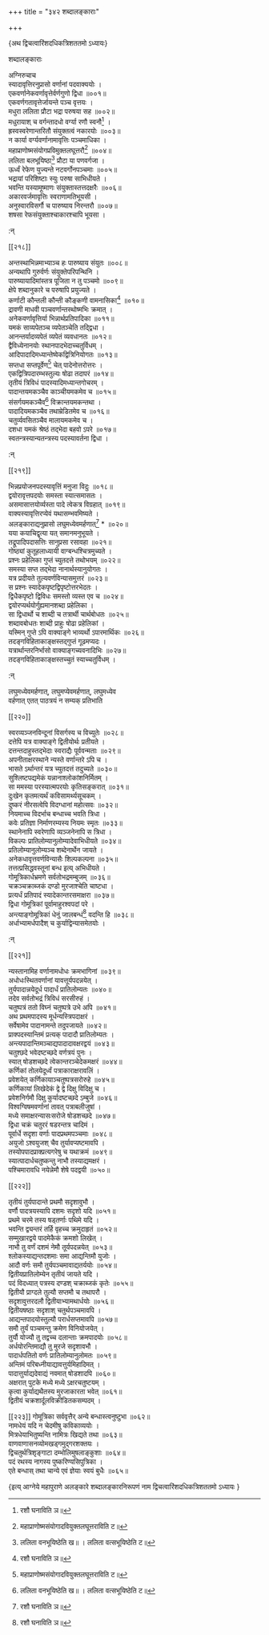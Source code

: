 +++
title = "३४२ शब्दालङ्काराः"

+++

\{अथ द्विचत्वारिंशदधिकत्रिशततमो ऽध्यायः\}

शब्दालङ्काराः  
    
अग्निरुचाच  
स्यादावृत्तिरनुप्रासो वर्णानां पदवाक्ययोः ।  
एकवर्णानेकवर्णावृत्तेर्वर्णगुणो द्विधा ॥००१॥  
एकवर्णगतावृत्तेर्जायन्ते पञ्च वृत्तयः ।  
मधुरा ललिता प्रौटा भद्रा परुषया सह ॥००२॥  
मधुरायाश् च वर्गन्तादधो वर्ग्या रणौ स्वनौ[^१]   ।  
ह्रस्वस्वरेणान्तरितौ संयुक्तत्वं नकारयोः ॥००३॥  
न कार्या वर्ग्यवर्णानामावृत्तिः पञ्चमाधिका   ।  
महाप्राणोष्मसंयोगप्रविमुक्तलघूत्तरौ[^२] ॥००४॥  
ललिता बलभूयिष्ठा[^३] प्रौटा या पणवर्गजा   ।  
ऊर्ध्वं रेफेण युज्यन्ते नटवर्गोनपञ्चमाः ॥००५॥  
भद्रायां परिशिष्टाः स्युः परुषा साभिधीयते   ।  
भवन्ति यस्यामूष्माणः संयुक्तास्तत्तदक्षरैः   ॥००६॥  
अकारवर्जमावृत्तिः स्वराणामतिभूयसी ।  
अनुस्वारविसर्गौ च पारुष्याय निरन्तरौ ॥००७॥  
शषसा रेफसंयुक्ताश्चाकारश्चापि भूयसा ।  
    
:न्  
    
[^१]: रशौ घनाविति ञ॥  
    
[^२]: महाप्राणोष्मसंयोगादवियुक्तलघूत्तराविति ट॥  
    
[^३]: ललिता वनभूयिष्ठेति ख॥ । ललिता वत्सभूयिष्ठेति ट॥  

[[२१८]]
    
अन्तस्थाभिन्नमाभ्याञ्च हः पारुष्याय संयुतः   ॥००८॥  
अन्यथापि गुरुर्वर्णः संयुक्तेपरिपन्थिनि ।  
पारुष्यायादिमांस्तत्र पूजिता न तु पञ्चमो ॥००९॥  
क्षेपे शब्दानुकारे च परुषापि प्रयुज्यते ।  
कर्णाटी कौन्तली कौन्ती कौङ्कणी वामनासिका[^१]   ॥०१०॥  
द्रावणी माधवी पञ्चवर्णान्तस्थोष्मभिः क्रमात्   ।  
अनेकवर्णावृत्तिर्या भिन्नार्थप्रतिपादिका ॥०११॥  
यमकं साव्यपेतञ्च व्यपेतञ्चेति तद्द्विधा ।  
आनन्तर्यादव्यपेतं व्यपेतं व्यवधानतः ॥०१२॥  
द्वैविध्येनानयोः स्थानपादभेदाच्चतुर्विधम् ।  
आदिपादादिमध्यान्तेष्वेकद्वित्रिनियोगतः ॥०१३॥  
सप्तधा सप्तपूर्वेण[^२] चेत् पादेनोत्तरोत्तरः ।  
एकद्वित्रिपदारम्भस्तुल्यः षोढा तदापरं ॥०१४॥  
तृतीयं त्रिविधं पादस्यादिमध्यान्तगोचरम् ।  
पादान्तयमकञ्चैव काञ्चीयमकमेव च ॥०१५॥  
संसर्गयमकञ्चैव[^३] विक्रान्तयमकन्तथा ।  
पादादियमकञ्चैव तथाम्रेडितमेव च ॥०१६॥  
चतुर्व्यवसितञ्चैव मालायमकमेव च ।  
दशधा यमकं श्रेष्ठं तद्भेदा बहवो ऽपरे   ॥०१७॥  
स्वतन्त्रस्यान्यतन्त्रस्य पदस्यावर्तना द्विधा ।  
    
:न्  
    
[^१]: बालवासिकेति ख॥ , ट॥ च । वनवासिकेति ञ॥  
    
[^२]: पूर्वपूर्वेणेति ज॥ , ञ॥ , ट॥ च  
    
[^३]: सम्बन्धयमकश् चैवेति ख॥  

[[२१९]]
    
भिन्नप्रयोजनपदस्यावृत्तिं मनुजा विदुः ॥०१८॥  
द्वयोरावृत्तपदयोः समस्ता स्यात्समासतः ।  
असमासात्तयोर्व्यस्ता पादे त्वेकत्र विग्रहात् ॥०१९॥  
वाक्यस्यावृत्तिरप्येवं यथासम्भवमिष्यते ।  
अलङ्काराद्यनुप्रासो लघुमध्येवमर्हणात्[^१] * ॥०२०॥  
यया कयाचिद्वृत्या यत् समानमनुभूयते ।  
तद्रूपादिपदासत्तिः सानुप्रसा रसावहा ॥०२१॥  
गोष्ठ्यां कुतूहलाध्यायी वाग्बन्धश्चित्रमुच्यते   ।  
प्रश्नः प्रहेलिका गुप्तं च्युतदत्ते तथोभयम् ॥०२२॥  
समस्या सप्त तद्भेदा नानार्थस्यानुयोगतः ।  
यत्र प्रदीयते तुल्यवर्णविन्यासमुत्तरं ॥०२३॥  
स प्रश्नः स्यादेकपृष्टद्विपृष्टोत्तरभेदतः   ।  
द्विधैकपृष्टो द्विविधः समस्तो व्यस्त एव च ॥०२४॥  
द्वयोरप्यर्थयोर्गुह्यमानशब्दा प्रहेलिका ।  
सा द्विधार्थो च शाब्दी च तत्रार्थी चार्थबोधतः   ॥०२५॥  
शब्दावबोधतः शाब्दी प्राहुः षोढा प्रहेलिकां   ।  
यस्मिन् गुप्ते ऽपि वाक्याङ्गे भाव्यर्थो ऽपारमार्थिकः   ॥०२६॥  
तदङ्गविहिताकाङ्क्षस्तद्गुप्तं गूढमप्यदः   ।  
यत्रार्थान्तरनिर्भासो वाक्याङ्गच्यवनादिभिः ॥०२७॥  
तदङ्गविहिताकाङ्क्षस्तच्चुतं स्याच्चतुर्विधम् ।  
    
:न्  
    
[^१]: लघुमप्येवमर्हणादिति ट॥ । लघुमध्येव वर्हणादिति ज॥  
    
 लघुमध्येवमर्हणात्, लघुमप्येवमर्हणात्, लघुमध्येव  
वर्हणात् एतत् पाठत्रयं न सम्यक् प्रतिभाति  

[[२२०]]
    
स्वरव्यञ्जनविन्दूनां विसर्गस्य च विच्युतेः ॥०२८॥  
दत्तेपि यत्र वाक्याङ्गे द्वितीयोर्थः प्रतीयते ।  
दत्तन्तदाहुस्तद्भेदाः स्वराद्यैः पूर्ववन्मताः   ॥०२९॥  
अपनीताक्षरस्थाने न्यस्ते वर्णान्तरे ऽपि च ।  
भासते ऽर्थान्तरं यत्र च्युतदत्तं तदुच्यते ॥०३०॥  
सुश्लिष्टपद्यमेकं यन्नानाश्लोकांशनिर्मितम्   ।  
सा ममस्या परस्यात्मपरयोः कृतिसङ्करात् ॥०३१॥  
दुःखेन कृतमत्यर्थं कविसामर्थ्यसूचकम् ।  
दुष्करं नीरसत्वेपि विदग्धानां महोत्सवः ॥०३२॥  
नियमाच्च विदर्भाच बन्धाच्च भवति त्रिधा ।  
कवेः प्रतिज्ञा निर्माणरम्यस्य नियमः स्मृतः   ॥०३३॥  
स्थानेनापि स्वरेणापि व्यञ्जनेनापि स त्रिधा ।  
विकल्पः प्रातिलोम्यानुलोम्यादेवाभिधीयते ॥०३४॥  
प्रतिलोम्यानुलोम्यञ्च शब्देनार्थेन जायते ।  
अनेकधावृत्तवर्णविन्यासैः शिल्पकल्पना ॥०३५॥  
तत्तत्प्रसिद्धवस्तूनां बन्ध इत्य् अभिधीयते ।  
गोमूत्रिकार्धभ्रमणे सर्वतोभद्रमम्बुजम् ॥०३६॥  
चक्रञ्चक्राब्जकं दण्डो मुरजाश्चेति चाष्टधा   ।  
प्रत्यर्धं प्रतिपादं स्यादेकान्तरसमाक्षरा ॥०३७॥  
द्विधा गोमूत्रिकां पूर्वामाहुरश्वपदां परे   ।  
अन्त्याङ्गोमूत्रिकां धेनुं जालबन्धं[^१] वदन्ति हि   ॥०३८॥  
अर्धाभ्यामर्धपादैश् च कुर्याद्विन्यासमेतयोः ।  
    
:न्  
    
[^१]: जानुबन्धमिति क॥ , ख॥ च  

[[२२१]]
    
न्यस्तानामिह वर्णानामधोधः क्रमभागिनां   ॥०३९॥  
अधोधःस्थितवर्णानां यावत्तूर्यपदन्नयेत् ।  
तुर्यपादान्नयेदूर्ध पादार्धं प्रातिलोम्यतः ॥०४०॥  
तदेव सर्वतोभद्रं त्रिविधं सरसीरुहं ।  
चतुष्पत्रं ततो विघ्नं चतुष्पत्रे उभे अपि ॥०४१॥  
अथ प्रथमपादस्य मूर्धन्यस्त्रिपदाक्षरं ।  
सर्वेषामेव पादानामन्ते तदुपजायते ॥०४२॥  
प्राक्पदस्यान्तिमं प्रत्यक् पादादौ प्रातिलोम्यतः ।  
अन्त्यपादान्तिमञ्चाद्यपादादावक्षरद्वयं ॥०४३॥  
चतुश्छदे भवेदष्टच्छदे वर्णत्रयं पुनः ।  
स्यात् षोडशच्छदे त्वेकान्तरञ्चेदेकमक्षरं ॥०४४॥  
कर्णिकां तोलयेदूर्ध्वं पत्राकाराक्षरावलिं   ।  
प्रवेशयेत् कर्णिकायाञ्चतुष्पत्रसरोरुहे ॥०४५॥  
कर्णिकायां लिखेदेकं द्वे द्वे दिक्षु विदिक्षु च ।  
प्रवेशनिर्गमौ दिक्षु कुर्यादष्टच्छदे ऽम्बुजे ॥०४६॥  
विश्वग्विषमवर्णानां तावत् पत्राबलीजुषां   ।  
मध्ये समाक्षरन्यासःसरोजे षोडशच्छदे ॥०४७॥  
द्विधा चक्रं चतुररं षडरन्तत्र चादिमं ।  
पूर्वार्धे सदृशा वर्णाः पादप्रथमपञ्चमाः   ॥०४८॥  
अयुजो ऽश्वयुजश् चैव तुर्यावप्यष्टमावपि ।  
तस्योपपादप्राक्प्रत्यगरेषु च यथाक्रमं ॥०४९॥  
स्यात्पादार्धचतुष्कन्तु नाभौ तस्याद्यमक्षरं   ।  
पश्चिमारावधि नयेन्नेमौ शेषे पदद्वयी ॥०५०॥  

[[२२२]]
    
तृतीयं तुर्यपादान्ते प्रथमौ सदृशावुभौ ।  
वर्णौ पादत्रयस्यापि दशमः सदृशो यदि ॥०५१॥  
प्रथमे चरमे तस्य षड्तर्णाः पथिमे यदि ।  
भवन्ति द्व्यन्तरं तर्हि वृहच्च क्रमुदाहृतं ॥०५२॥  
सम्मुखारद्वये पादमेकैकं क्रमशो लिखेत् ।  
नाभौ तु वर्णं दशमं नेमौ तूर्यपदन्नयेत् ॥०५३॥  
श्लोकस्याद्यन्तदशमाः समा आद्यन्तिमौ युजोः ।  
आदौ वर्णः समौ तुर्यपञ्चमावाद्यतर्ययोः ॥०५४॥  
द्वितीयप्रातिलोम्येन तृतीयं जायते यदि ।  
पदं विदध्यात् पत्रस्य दण्डश् चक्राब्जकं कृतेः   ॥०५५॥  
द्वितीयौ प्राग्दले तुल्यौ सप्तमौ च तथापरौ ।  
सदृशावुत्तरदलौ द्वितीयाभ्यामथार्धयोः ॥०५६॥  
द्वितीयषष्ठाः सदृशाश् चतुर्थपञ्चमावपि   ।  
आद्यन्तपादयोस्तुल्यौ परार्धसप्तमावपि ॥०५७॥  
समौ तुर्यं पञ्चमन्तु क्रमेण विनियोजयेत् ।  
तुर्यौ योज्यौ तु तद्वच्च दलान्ताः क्रमपादयोः ॥०५८॥  
अर्धयोरन्तिमाद्यौ तु मुरजे सदृशावभौ ।  
पादार्धपतितो वर्णः प्रातिलोम्यानुलोमतः ॥०५९॥  
अन्तिमं परिबध्नीयाद्यावत्तुर्यमिहादिमत् ।  
पादात्तुर्याद्यदेवाद्यं नवमात् षोडशादपि ॥०६०॥  
अक्षरात् पुटके मध्ये मध्ये ऽक्षरचतुष्टयम्   ।  
कृत्वा कुर्याद्यथैतस्य मुरजाकारता भवेत् ॥०६१॥  
द्वितीयं चक्रशार्दूलविक्रीडितकसम्पदम् ।  

[[२२३]]
गोमूत्रिका सर्ववृत्तैर् अन्ये बन्धास्त्वनुष्टुभा ॥०६२॥  
नामधेयं यदि न चेदमीषु कविकाव्ययोः ।  
मित्रधेयाभितुष्यन्ति नामित्रः खिद्यते तथा ॥०६३॥  
वाणवाणासनव्योमखड्गमुद्गरशक्तयः ।  
द्विचतुर्थत्रिशृङ्गाटा दम्भोलिमुषलाङ्कुशाः   ॥०६४॥  
पदं रथस्य नागस्य पुष्करिण्यसिपुत्रिका ।  
एते बन्धास् तथा चान्ये एवं ज्ञेयाः स्वयं बुधैः   ॥०६५॥

\{इत्य् आग्नेये महापुराणे अलङ्कारे शब्दालङ्कारनिरूपणं नाम द्विचत्वारिंशदधिकत्रिशततमो ऽध्यायः  }
    